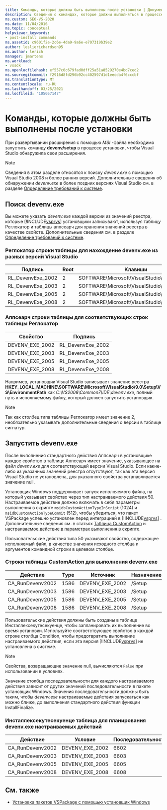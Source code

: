 ```yaml
---
title: Команды, которые должны быть выполнены после установки | Документация Майкрософт
description: Сведения о командах, которые должны выполняться в процессе установки расширения, развернутого с помощью MSI-файла в Visual Studio.
ms.custom: SEO-VS-2020
ms.date: 11/04/2016
ms.topic: conceptual
helpviewer_keywords:
- post-install commands
ms.assetid: c9601f2e-2c6e-4da9-9a6e-e707319b39e2
author: leslierichardson95
ms.author: lerich
manager: jmartens
ms.workload:
- vssdk
ms.openlocfilehash: ef557c0c679fad0dff25a51a8529270e4bd7ced2
ms.sourcegitcommit: f2916d8fd296b92cc402597d1d1eecda4f6cccbf
ms.translationtype: MT
ms.contentlocale: ru-RU
ms.lasthandoff: 03/25/2021
ms.locfileid: "105057147"
---
```

# <a name="commands-that-must-be-run-after-installation"></a>Команды, которые должны быть выполнены после установки
При развертывании расширения с помощью *MSI* -файла необходимо запустить команду **devenv/setup** в процессе установки, чтобы Visual Studio обнаружила свои расширения.

> [!NOTE]
> Сведения в этом разделе относятся к поиску *devenv.exe* с помощью Visual Studio 2008 и более ранних версий. Дополнительные сведения об обнаружении *devenv.exe* в более поздних версиях Visual Studio см. в разделе [Определение требований к системе](../../extensibility/internals/detecting-system-requirements.md).

## <a name="find-devenvexe"></a>Поиск devenv.exe
 Вы можете указать *devenv.exe* каждой версии из значений реестра, которые [!INCLUDE[vsprvs](../../code-quality/includes/vsprvs_md.md)] установщики записывают, используя таблицу Реглокатор и таблицы аппсеарч для хранения значений реестра в качестве свойств. Дополнительные сведения см. в разделе [Определение требований к системе](../../extensibility/internals/detecting-system-requirements.md).

### <a name="reglocator-table-rows-to-locate-devenvexe-from-different-versions-of-visual-studio"></a>Реглокатор строки таблицы для нахождение devenv.exe из разных версий Visual Studio

|Подпись|Root|Клавиши|Название|Type|
|-----------------|----------|---------|----------|----------|
|RL_DevenvExe_2002|2|SOFTWARE\Microsoft\VisualStudio\7.0\Setup\VS|енвиронментпас|2|
|RL_DevenvExe_2003|2|SOFTWARE\Microsoft\VisualStudio\7.1\Setup\VS|енвиронментпас|2|
|RL_DevenvExe_2005|2|SOFTWARE\Microsoft\VisualStudio\8.0\Setup\VS|енвиронментпас|2|
|RL_DevenvExe_2008|2|SOFTWARE\Microsoft\VisualStudio\9.0\Setup\VS|енвиронментпас|2|

### <a name="appsearch-table-rows-for-corresponding-reglocator-table-rows"></a>Аппсеарч строки таблицы для соответствующих строк таблицы Реглокатор

|Свойство|Подпись|
|--------------|-----------------|
|DEVENV_EXE_2002|RL_DevenvExe_2002|
|DEVENV_EXE_2003|RL_DevenvExe_2003|
|DEVENV_EXE_2005|RL_DevenvExe_2005|
|DEVENV_EXE_2008|RL_DevenvExe_2008|

 Например, установщик Visual Studio записывает значение реестра **HKEY_LOCAL_MACHINE\SOFTWARE\Microsoft\VisualStudio\9.0\Setup\VS\EnvironmentPath** как *C:\VS2008\Common7\IDE\devenv.exe*, полный путь к исполняемому файлу, который должен запустить установщик.

> [!NOTE]
> Так как столбец типа таблицы Реглокатор имеет значение 2, необязательно указывать дополнительные сведения о версии в таблице сигнатур.

## <a name="run-devenvexe"></a>Запустить devenv.exe
 После выполнения стандартного действия Аппсеарч в установщике каждое свойство в таблице Аппсеарч имеет значение, указывающее на файл *devenv.exe* для соответствующей версии Visual Studio. Если какие-либо из указанных значений реестра отсутствуют, так как эта версия Visual Studio не установлена, для указанного свойства устанавливается значение null.

 Установщик Windows поддерживает запуск исполняемого файла, на который указывает свойство через тип настраиваемого действия 50. Настраиваемое действие должно включать в себя параметры выполнения в скрипте `msidbCustomActionTypeInScript` (1024) и `msidbCustomActionTypeCommit` (512), чтобы убедиться, что пакет VSPackage успешно установлен перед интеграцией в [!INCLUDE[vsprvs](../../code-quality/includes/vsprvs_md.md)] . Дополнительные сведения см. в статьях [Таблица CustomAction](/windows/desktop/msi/customaction-table) и [настраиваемое действие в параметрах выполнения в скрипте](/windows/desktop/msi/custom-action-in-script-execution-options).

 Пользовательские действия типа 50 указывают свойство, содержащее исполняемый файл, в качестве значения исходного столбца и аргументов командной строки в целевом столбце.

### <a name="customaction-table-rows-to-run-devenvexe"></a>Строки таблицы CustomAction для выполнения devenv.exe

|Действие|Type|Источник|Назначение|
|------------|----------|------------|------------|
|CA_RunDevenv2002|1586|DEVENV_EXE_2002|/Setup|
|CA_RunDevenv2003|1586|DEVENV_EXE_2003|/Setup|
|CA_RunDevenv2005|1586|DEVENV_EXE_2005|/Setup|
|CA_RunDevenv2008|1586|DEVENV_EXE_2008|/Setup|

 Пользовательские действия должны быть созданы в таблице Инсталлексекутесекуенце, чтобы запланировать их выполнение во время установки. Используйте соответствующее свойство в каждой строке столбца Condition, чтобы предотвратить выполнение настраиваемого действия, если эта версия [!INCLUDE[vsprvs](../../code-quality/includes/vsprvs_md.md)] не установлена в системе.

> [!NOTE]
> Свойства, возвращающие значение null, вычисляются `False` при использовании в условиях.

 Значение столбца последовательности для каждого настраиваемого действия зависит от других значений последовательности в пакете установщик Windows. Значения последовательности должны быть таким, чтобы *devenv.exe* настраиваемые действия запускаться как можно ближе, до выполнения стандартного действия функции InstallFinalize.

### <a name="installexecutesequence-table-to-schedule-the-devenvexe-custom-actions"></a>Инсталлексекутесекуенце таблица для планирования devenv.exe настраиваемых действий

|Действие|Условие|Последовательность|
|------------|---------------|--------------|
|CA_RunDevenv2002|DEVENV_EXE_2002|6602|
|CA_RunDevenv2003|DEVENV_EXE_2003|6603|
|CA_RunDevenv2005|DEVENV_EXE_2005|6605|
|CA_RunDevenv2008|DEVENV_EXE_2008|6608|

## <a name="see-also"></a>См. также
- [Установка пакетов VSPackage с помощью установщик Windows](../../extensibility/internals/installing-vspackages-with-windows-installer.md)
